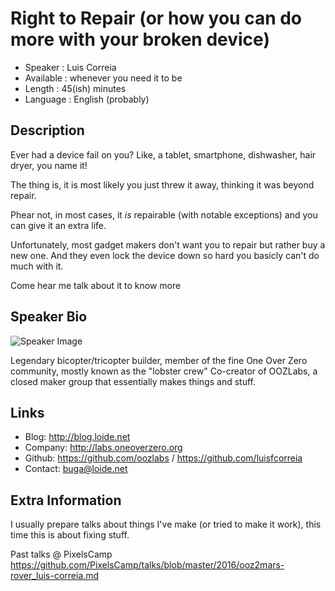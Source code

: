 
Right to Repair (or how you can do more with your broken device)
=========================

* Speaker   : Luis Correia
* Available : whenever you need it to be
* Length    : 45(ish) minutes
* Language  : English (probably)

Description
-----------

Ever had a device fail on you? Like, a tablet, smartphone, dishwasher, hair dryer, you name it!

The thing is, it is most likely you just threw it away, thinking it was beyond repair.

Phear not, in most cases, it *is* repairable (with notable exceptions) and you can give it an extra life.

Unfortunately, most gadget makers don't want you to repair but rather buy a new one. And they even lock the device down so hard you basicly can't do much with it. 

Come hear me talk about it to know more

Speaker Bio
-----------

![Speaker Image](https://avatars3.githubusercontent.com/u/191885?v=3&s=400)

Legendary bicopter/tricopter builder, member of the fine One Over Zero community, mostly known as the "lobster crew"
Co-creator of OOZLabs, a closed maker group that essentially makes things and stuff.

Links
-----

* Blog: http://blog.loide.net
* Company: http://labs.oneoverzero.org
* Github: https://github.com/oozlabs / https://github.com/luisfcorreia
* Contact: buga@loide.net

Extra Information
-----------------

I usually prepare talks about things I've make (or tried to make it work), this time this is about fixing stuff.

Past talks @ PixelsCamp https://github.com/PixelsCamp/talks/blob/master/2016/ooz2mars-rover_luis-correia.md

